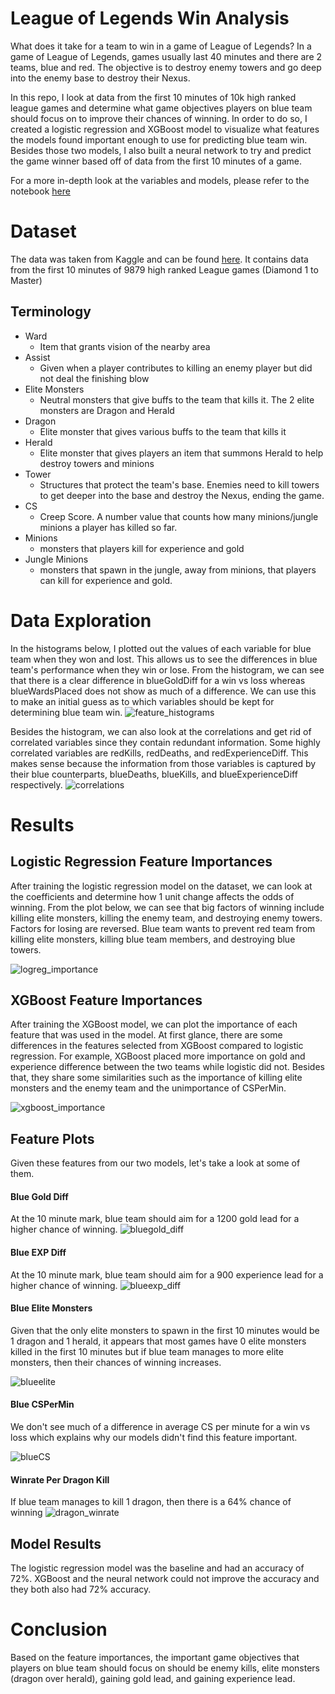 # League of Legends Win Analysis
What does it take for a team to win in a game of League of Legends? In a game of League of Legends, games usually last 40 minutes and there are 2 teams, blue and red. The objective is to destroy enemy towers and go deep into the enemy base to destroy their Nexus.

In this repo, I look at data from the first 10 minutes of 10k high ranked league games and determine what game objectives players on blue team should focus on to improve their chances of winning. In order to do so, I created a logistic regression and XGBoost model to visualize what features the models found important enough to use for predicting blue team win. Besides those two models, I also built a neural network to try and predict the game winner based off of data from the first 10 minutes of a game.

For a more in-depth look at the variables and models, please refer to the notebook [here](/league.ipynb)

# Dataset
The data was taken from Kaggle and can be found [here](https://www.kaggle.com/datasets/bobbyscience/league-of-legends-diamond-ranked-games-10-min). It contains data from the first 10 minutes of 9879 high ranked League games (Diamond 1 to Master)
## Terminology
* Ward
  * Item that grants vision of the nearby area
* Assist
  * Given when a player contributes to killing an enemy player but did not deal the finishing blow
* Elite Monsters
  * Neutral monsters that give buffs to the team that kills it. The 2 elite monsters are Dragon and Herald
* Dragon
  * Elite monster that gives various buffs to the team that kills it
* Herald
  * Elite monster that gives players an item that summons Herald to help destroy towers and minions
* Tower
  * Structures that protect the team's base. Enemies need to kill towers to get deeper into the base and destroy the Nexus, ending the game.
* CS
  * Creep Score. A number value that counts how many minions/jungle minions a player has killed so far.
* Minions
  * monsters that players kill for experience and gold
* Jungle Minions
  * monsters that spawn in the jungle, away from minions, that players can kill for experience and gold.

# Data Exploration
In the histograms below, I plotted out the values of each variable for blue team when they won and lost. This allows us to see the differences in blue team's performance when they win or lose. From the histogram, we can see that there is a clear difference in blueGoldDiff for a win vs loss whereas blueWardsPlaced does not show as much of a difference. We can use this to make an initial guess as to which variables should be kept for determining blue team win.
![feature_histograms](/images/feature_histograms.png)

Besides the histogram, we can also look at the correlations and get rid of correlated variables since they contain redundant information. Some highly correlated variables are redKills, redDeaths, and redExperienceDiff. This makes sense because the information from those variables is captured by their blue counterparts, blueDeaths, blueKills, and blueExperienceDiff respectively.
![correlations](/images/feature_correlations.png)


# Results
## Logistic Regression Feature Importances
After training the logistic regression model on the dataset, we can look at the coefficients and determine how 1 unit change affects the odds of winning. From the plot below, we can see that big factors of winning include killing elite monsters, killing the enemy team, and destroying enemy towers. Factors for losing are reversed. Blue team wants to prevent red team from killing elite monsters, killing blue team members, and destroying blue towers.

![logreg_importance](/images/logistic_importance.png)

## XGBoost Feature Importances
After training the XGBoost model, we can plot the importance of each feature that was used in the model. At first glance, there are some differences in the features selected from XGBoost compared to logistic regression. For example, XGBoost placed more importance on gold and experience difference between the two teams while logistic did not. Besides that, they share some similarities such as the importance of killing elite monsters and the enemy team and the unimportance of CSPerMin.

![xgboost_importance](/images/xgboost_importance.png)

## Feature Plots
Given these features from our two models, let's take a look at some of them.
#### Blue Gold Diff
At the 10 minute mark, blue team should aim for a 1200 gold lead for a higher chance of winning.
![bluegold_diff](/images/blue_golddiff.png)
#### Blue EXP Diff
At the 10 minute mark, blue team should aim for a 900 experience lead for a higher chance of winning.
![blueexp_diff](/images/blue_expdiff.png)
#### Blue Elite Monsters
Given that the only elite monsters to spawn in the first 10 minutes would be 1 dragon and 1 herald, it appears that most games have 0 elite monsters killed in the first 10 minutes but if blue team manages to more elite monsters, then their chances of winning increases.

![blueelite](/images/blue_elitemonsters.png)
#### Blue CSPerMin
We don't see much of a difference in average CS per minute for a win vs loss which explains why our models didn't find this feature important.

![blueCS](/images/blue_cspermin.png)
#### Winrate Per Dragon Kill
If blue team manages to kill 1 dragon, then there is a 64% chance of winning 
![dragon_winrate](/images/winrate_dragon.png)

## Model Results
The logistic regression model was the baseline and had an accuracy of 72%. XGBoost and the neural network could not improve the accuracy and they both also had 72% accuracy.

# Conclusion
Based on the feature importances, the important game objectives that players on blue team should focus on should be enemy kills, elite monsters (dragon over herald), gaining gold lead, and gaining experience lead.

